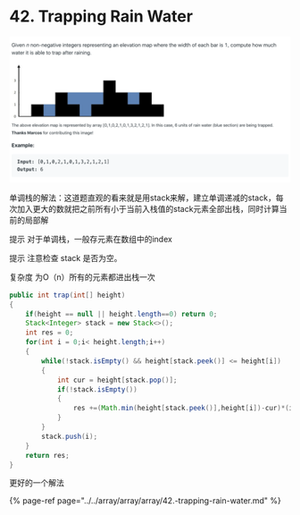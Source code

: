 # 42. Trapping Rain Water

![](../../.gitbook/assets/screen-shot-2019-08-16-at-11.07.15-am.png)

单调栈的解法：这道题直观的看来就是用stack来解，建立单调递减的stack，每次加入更大的数就把之前所有小于当前入栈值的stack元素全部出栈，同时计算当前的局部解

提示 对于单调栈，一般存元素在数组中的index

提示 注意检查 stack 是否为空。

复杂度 为O（n）所有的元素都进出栈一次

```java
public int trap(int[] height)
{
    if(height == null || height.length==0) return 0;
    Stack<Integer> stack = new Stack<>();
    int res = 0;
    for(int i = 0;i< height.length;i++)
    {
        while(!stack.isEmpty() && height[stack.peek()] <= height[i])
        {
            int cur = height[stack.pop()];
            if(!stack.isEmpty())
            {
                res +=(Math.min(height[stack.peek()],height[i])-cur)*(i-stack.peek()-1);
            }
        }
        stack.push(i);
    }
    return res;   
}
```

更好的一个解法

{% page-ref page="../../array/array/array/42.-trapping-rain-water.md" %}





